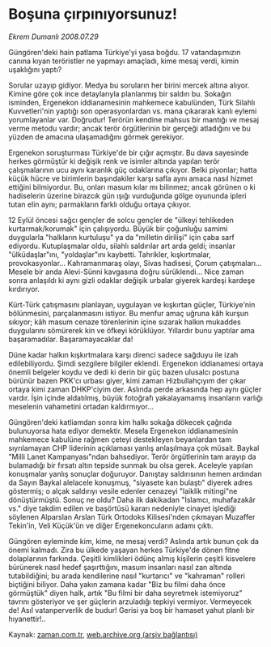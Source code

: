 # Boşuna çırpınıyorsunuz!

*Ekrem Dumanlı 2008.07.29*

<tr><td class="metin" colspan="2" style="padding-top: 20px; padding-left: 5px; padding-right: 10px;">Güngören'deki hain patlama Türkiye'yi yasa boğdu. 17 vatandaşımızın canına kıyan teröristler ne yapmayı amaçladı, kime mesaj verdi, kimin uşaklığını yaptı?</td></tr><tr><td class="metin" colspan="2" style="padding-top: 20px; padding-left: 5px; padding-right: 10px;"><p>Sorular uzayıp gidiyor. Medya bu soruların her birini mercek altına alıyor. Kimine göre çok ince detaylarıyla planlanmış bir saldırı bu. Sokağın isminden, Ergenekon iddianamesinin mahkemece kabulünden, Türk Silahlı Kuvvetleri'nin yaptığı son operasyonlardan vs. mana çıkararak kanlı eylemi yorumlayanlar var. Doğrudur! Terörün kendine mahsus bir mantığı ve mesaj verme metodu vardır; ancak terör örgütlerinin bir gerçeği atladığını ve bu yüzden de amacına ulaşamadığını görmek gerekiyor.
<p> Ergenekon soruşturması Türkiye'de bir çığır açmıştır. Bu dava sayesinde herkes görmüştür ki değişik renk ve isimler altında yapılan terör çalışmalarının ucu aynı karanlık güç odaklarına çıkıyor. Belki piyonlar; hatta küçük hücre ve birimlerin başındakiler karşı safla aynı amaca nasıl hizmet ettiğini bilmiyordur. Bu, onları masum kılar mı bilinmez; ancak görünen o ki hadiselerin üzerine birazcık gün ışığı vurduğunda gölge oyununda ipleri tutan elin aynı; parmakların farklı olduğu ortaya çıkıyor.
<p> 12 Eylül öncesi sağcı gençler de solcu gençler de "ülkeyi tehlikeden kurtarmak/korumak" için çalışıyordu. Büyük bir çoğunluğu samimi duygularla "halkların kurtuluşu" ya da "milletin dirilişi" için çaba sarf ediyordu. Kutuplaşmalar oldu, silahlı saldırılar art arda geldi; insanlar "ülküdaşlar"ını, "yoldaşlar"ını kaybetti. Tahrikler, kışkırtmalar, provokasyonlar... Kahramanmaraş olayı, Sivas hadisesi, Çorum çatışmaları... Mesele bir anda Alevi-Sünni kavgasına doğru sürüklendi... Nice zaman sonra anlaşıldı ki aynı gizli odaklar değişik urbalar giyerek kardeşi kardeşe kırdırıyor.
<p> Kürt-Türk çatışmasını planlayan, uygulayan ve kışkırtan güçler, Türkiye'nin bölünmesini, parçalanmasını istiyor. Bu menfur amaç uğruna kâh kurşun sıkıyor; kâh masum cenaze törenlerinin içine sızarak halkın mukaddes duygularını sömürerek kin ve öfkeyi körüklüyor. Yıllardır bunu yaptılar ama başaramadılar. Başaramayacaklar da!
<p> Düne kadar halkın kışkırtmalara karşı direnci sadece sağduyu ile izah edilebiliyordu. Şimdi sezgilere bilgiler eklendi. Ergenekon iddianamesi ortaya önemli belgeler koydu ve dedi ki derin bir güç bazen ulusalcı postuna bürünür bazen PKK'cı urbası giyer, kimi zaman Hizbullahçıyım der çıkar ortaya kimi zaman DHKP'ciyim der. Aslında perde arkasında hep aynı güçler vardır. İşin içinde aldatılmış, büyük fotoğrafı yakalayamamış insanların varlığı meselenin vahametini ortadan kaldırmıyor...
<p> Güngören'deki katliamdan sonra kim halkı sokağa dökecek çağrıda bulunuyorsa hata ediyor demektir. Mesela Ergenekon iddianamesinin mahkemece kabulüne rağmen çeteyi destekleyen beyanlardan tam sıyrılamayan CHP liderinin açıklaması yanlış anlaşılmaya çok müsait. Baykal "Milli Lanet Kampanyası"ndan bahsediyor. Terör örgütlerinin tam arayıp da bulamadığı bir fırsatı altın tepside sunmak bu olsa gerek. Aceleyle yapılan konuşmalar yanlış sonuçlar doğuruyor. Danıştay saldırısının hemen ardından da Sayın Baykal alelacele konuşmuş, "siyasete kan bulaştı" diyerek adres göstermiş; o alçak saldırıyı vesile edenler cenazeyi "laiklik mitingi"ne dönüştürmüştü. Sonuç ne oldu? Daha ilk dakikadan "İslamcı, muhafazakâr vs." diye takdim edilen ve başörtüsü kararı nedeniyle cinayet işlediği söylenen Alparslan Arslan Türk Ortodoks Kilisesi'nden çıkmayan Muzaffer Tekin'in, Veli Küçük'ün ve diğer Ergenekoncuların adamı çıktı.
<p> Güngören eyleminde kim, kime, ne mesaj verdi? Aslında artık bunun çok da önemi kalmadı. Zira bu ülkede yaşayan herkes Türkiye'de dönen fitne dolaplarının farkında. Çeşitli kimlikleri ödünç almış kişilerin çeşitli kisvelere bürünerek nasıl hedef şaşırttığını, masum insanları nasıl zan altında tutabildiğini; bu arada kendilerine nasıl "kurtarıcı" ve "kahraman" rolleri biçtiğini biliyor. Daha yakın zamana kadar "Biz bu filmi daha önce görmüştük" diyen halk, artık "Bu filmi bir daha seyretmek istemiyoruz" tavrını gösteriyor ve şer güçlerin arzuladığı tepkiyi vermiyor. Vermeyecek de! Asıl vatanperverlik de budur! Gerisi ya boş bir hamaset yahut planlı bir hıyanettir!..<br/></p></p></p></p></p></p></p></td></tr>

Kaynak: [zaman.com.tr](http://zaman.com.tr/yazar.do?yazino=719725), [web.archive.org (arşiv bağlantısı)](http://web.archive.org/web/20080906220921/http://www.zaman.com.tr:80/yazar.do?yazino=719725)
